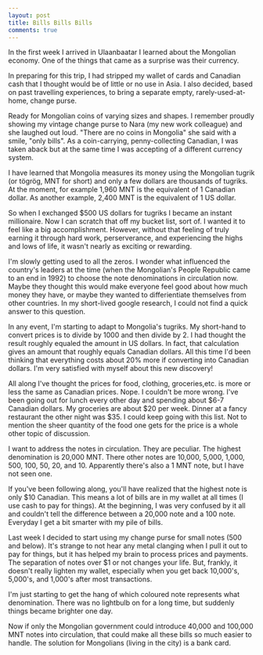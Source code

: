 ```yaml
---
layout: post
title: Bills Bills Bills
comments: true
---
```


In the first week I arrived in Ulaanbaatar I learned about the Mongolian economy. One of the things that came as a surprise was their currency.

In preparing for this trip, I had stripped my wallet of cards and Canadian cash that I thought would be of little or no use in Asia. I also decided, based on past travelling experiences, to bring a separate empty, rarely-used-at-home, change purse.

Ready for Mongolian coins of varying sizes and shapes. I remember proudly showing my vintage change purse to Nara (my new work colleague) and she laughed out loud. "There are no coins in Mongolia" she said with a smile, "only bills". As a coin-carrying, penny-collecting Canadian, I was taken aback but at the same time I was accepting of a different currency system.

I have learned that Mongolia measures its money using the Mongolian tugrik (or tögrög, MNT for short) and only a few dollars are thousands of tugriks. At the moment, for example 1,960 MNT is the equivalent of 1 Canadian dollar. As another example, 2,400 MNT is the equivalent of 1 US dollar.

So when I exchanged $500 US dollars for tugriks I became an instant millionaire. Now I can scratch that off my bucket list, sort of. I wanted it to feel like a big accomplishment. However, without that feeling of truly earning it through hard work, perserverance, and experiencing the highs and lows of life, it wasn't nearly as exciting or rewarding.

I'm slowly getting used to all the zeros. I wonder what influenced the country's leaders at the time (when the Mongolian's People Republic came to an end in 1992) to choose the note denominations in circulation now. Maybe they thought this would make everyone feel good about how much money they have, or maybe they wanted to differientiate themselves from other countries. In my short-lived google research, I could not find a quick answer to this question.

In any event, I'm starting to adapt to Mongolia's tugriks. My short-hand to convert prices is to divide by 1000 and then divide by 2. I had thought the result roughly equaled the amount in US dollars. In fact, that calculation gives an amount that roughly equals Canadian dollars. All this time I'd been thinking that everything costs about 20% more if converting into Canadian dollars. I'm very satisfied with myself about this new discovery!

All along I've thought the prices for food, clothing, groceries,etc. is more or less the same as Canadian prices. Nope. I couldn't be more wrong. I've been going out for lunch every other day and spending about $6-7 Canadian dollars. My groceries are about $20 per week. Dinner at a fancy restaurant the other night was $35. I could keep going with this list. Not to mention the sheer quantity of the food one gets for the price is a whole other topic of discussion.

I want to address the notes in circulation. They are peculiar. The highest denomination is 20,000 MNT. There other notes are 10,000, 5,000, 1,000, 500, 100, 50, 20, and 10. Apparently there's also a 1 MNT note, but I have not seen one.

If you've been following along, you'll have realized that the highest note is only $10 Canadian. This means a lot of bills are in my wallet at all times (I use cash to pay for things). At the beginning, I was very confused by it all and couldn't tell the difference between a 20,000 note and a 100 note. Everyday I get a bit smarter with my pile of bills.

Last week I decided to start using my change purse for small notes (500 and below). It's strange to not hear any metal clanging when I pull it out to pay for things, but it has helped my brain to process prices and payments. The separation of notes over $1 or not changes your life. But, frankly, it doesn't really lighten my wallet, especially when you get back 10,000's, 5,000's, and 1,000's after most transactions.

I'm just starting to get the hang of which coloured note represents what denomination. There was no lightbulb on for a long time, but suddenly things became brighter one day.

Now if only the Mongolian government could introduce 40,000 and 100,000 MNT notes into circulation, that could make all these bills so much easier to handle. The solution for Mongolians (living in the city) is a bank card.
